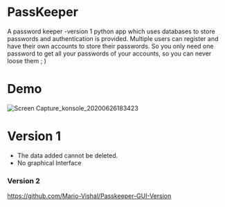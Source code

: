 # PassKeeper
A password keeper -version 1 python app which uses databases to store passwords and authentication is provided. Multiple users can register and have their own accounts to store their passwords. So you only need one password to get all your passwords of your accounts, so you can never loose them ; )

# Demo

![Screen Capture_konsole_20200626183423](https://user-images.githubusercontent.com/51908878/85861174-8974a580-b7dd-11ea-9849-593fd6f82142.gif)

# Version 1

- The data added cannot be deleted.
- No graphical Interface

### Version 2 

https://github.com/Mario-Vishal/Passkeeper-GUI-Version
